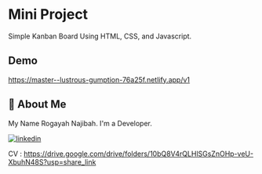 
# Mini Project

Simple Kanban Board Using HTML, CSS, and Javascript.
## Demo

https://master--lustrous-gumption-76a25f.netlify.app/v1


## 🚀 About Me
My Name Rogayah Najibah.
I'm a Developer.

[![linkedin](https://img.shields.io/badge/linkedin-0A66C2?style=for-the-badge&logo=linkedin&logoColor=white)](https://www.linkedin.com/in/nejiyahya/?originalSubdomain=id)

CV : https://drive.google.com/drive/folders/10bQ8V4rQLHlSGsZnOHp-veU-XbuhN48S?usp=share_link


